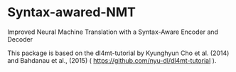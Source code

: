 # Syntax-awared-NMT
Improved Neural Machine Translation with a Syntax-Aware Encoder and Decoder

This package is based on the dl4mt-tutorial by Kyunghyun Cho et al. (2014) and Bahdanau et al., (2015) ( https://github.com/nyu-dl/dl4mt-tutorial ).
